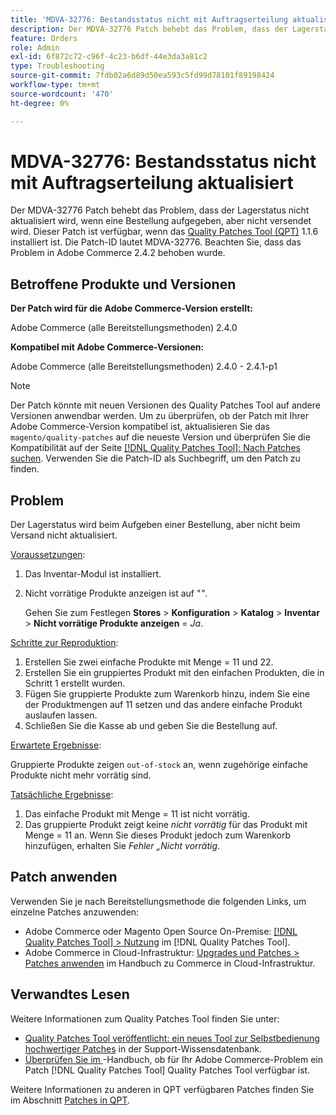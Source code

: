 ```yaml
---
title: 'MDVA-32776: Bestandsstatus nicht mit Auftragserteilung aktualisiert'
description: Der MDVA-32776 Patch behebt das Problem, dass der Lagerstatus nicht aktualisiert wird, wenn eine Bestellung aufgegeben, aber nicht versendet wird. Dieser Patch ist verfügbar, wenn das [Quality Patches Tool (QPT)](https://experienceleague.adobe.com/de/docs/commerce-operations/tools/quality-patches-tool/quality-patches-tool-to-self-serve-quality-patches) 1.1.6 installiert ist. Die Patch-ID lautet MDVA-32776. Beachten Sie, dass das Problem in Adobe Commerce 2.4.2 behoben wurde.
feature: Orders
role: Admin
exl-id: 6f872c72-c96f-4c23-b6df-44e3da3a81c2
type: Troubleshooting
source-git-commit: 7fdb02a6d89d50ea593c5fd99d78101f89198424
workflow-type: tm+mt
source-wordcount: '470'
ht-degree: 0%

---
```


# MDVA-32776: Bestandsstatus nicht mit Auftragserteilung aktualisiert

Der MDVA-32776 Patch behebt das Problem, dass der Lagerstatus nicht aktualisiert wird, wenn eine Bestellung aufgegeben, aber nicht versendet wird. Dieser Patch ist verfügbar, wenn das [Quality Patches Tool (QPT)](https://experienceleague.adobe.com/de/docs/commerce-operations/tools/quality-patches-tool/quality-patches-tool-to-self-serve-quality-patches) 1.1.6 installiert ist. Die Patch-ID lautet MDVA-32776. Beachten Sie, dass das Problem in Adobe Commerce 2.4.2 behoben wurde.

## Betroffene Produkte und Versionen

**Der Patch wird für die Adobe Commerce-Version erstellt:**

Adobe Commerce (alle Bereitstellungsmethoden) 2.4.0

**Kompatibel mit Adobe Commerce-Versionen:**

Adobe Commerce (alle Bereitstellungsmethoden) 2.4.0 - 2.4.1-p1

>[!NOTE]
>
>Der Patch könnte mit neuen Versionen des Quality Patches Tool auf andere Versionen anwendbar werden. Um zu überprüfen, ob der Patch mit Ihrer Adobe Commerce-Version kompatibel ist, aktualisieren Sie das `magento/quality-patches` auf die neueste Version und überprüfen Sie die Kompatibilität auf der Seite [[!DNL Quality Patches Tool]: Nach Patches suchen](https://experienceleague.adobe.com/de/docs/commerce-operations/tools/quality-patches-tool/quality-patches-tool-to-self-serve-quality-patches). Verwenden Sie die Patch-ID als Suchbegriff, um den Patch zu finden.

## Problem

Der Lagerstatus wird beim Aufgeben einer Bestellung, aber nicht beim Versand nicht aktualisiert.

<u>Voraussetzungen</u>:

1. Das Inventar-Modul ist installiert.
1. Nicht vorrätige Produkte anzeigen ist auf &quot;*&quot;*.

   Gehen Sie zum Festlegen **Stores** > **Konfiguration** > **Katalog** > **Inventar** > **Nicht vorrätige Produkte anzeigen** = *Ja*.

<u>Schritte zur Reproduktion</u>:

1. Erstellen Sie zwei einfache Produkte mit Menge = 11 und 22.
1. Erstellen Sie ein gruppiertes Produkt mit den einfachen Produkten, die in Schritt 1 erstellt wurden.
1. Fügen Sie gruppierte Produkte zum Warenkorb hinzu, indem Sie eine der Produktmengen auf 11 setzen und das andere einfache Produkt auslaufen lassen.
1. Schließen Sie die Kasse ab und geben Sie die Bestellung auf.

<u>Erwartete Ergebnisse</u>:

Gruppierte Produkte zeigen `out-of-stock` an, wenn zugehörige einfache Produkte nicht mehr vorrätig sind.

<u>Tatsächliche Ergebnisse</u>:

1. Das einfache Produkt mit Menge = 11 ist nicht vorrätig.
1. Das gruppierte Produkt zeigt keine *nicht vorrätig* für das Produkt mit Menge = 11 an. Wenn Sie dieses Produkt jedoch zum Warenkorb hinzufügen, erhalten Sie *Fehler „Nicht vorrätig*.

## Patch anwenden

Verwenden Sie je nach Bereitstellungsmethode die folgenden Links, um einzelne Patches anzuwenden:

* Adobe Commerce oder Magento Open Source On-Premise: [[!DNL Quality Patches Tool] > Nutzung](/help/tools/quality-patches-tool/usage.md) im [!DNL Quality Patches Tool].
* Adobe Commerce in Cloud-Infrastruktur: [Upgrades und Patches > Patches anwenden](https://experienceleague.adobe.com/docs/commerce-cloud-service/user-guide/develop/upgrade/apply-patches.html?lang=de) im Handbuch zu Commerce in Cloud-Infrastruktur.

## Verwandtes Lesen

Weitere Informationen zum Quality Patches Tool finden Sie unter:

* [Quality Patches Tool veröffentlicht: ein neues Tool zur Selbstbedienung hochwertiger Patches](https://experienceleague.adobe.com/de/docs/commerce-operations/tools/quality-patches-tool/quality-patches-tool-to-self-serve-quality-patches) in der Support-Wissensdatenbank.
* [Überprüfen Sie im ](/help/tools/quality-patches-tool/patches-available-in-qpt/check-patch-for-magento-issue-with-magento-quality-patches.md)-Handbuch, ob für Ihr Adobe Commerce-Problem ein Patch [!DNL Quality Patches Tool] Quality Patches Tool verfügbar ist.

Weitere Informationen zu anderen in QPT verfügbaren Patches finden Sie im Abschnitt [Patches in QPT](https://experienceleague.adobe.com/tools/commerce-quality-patches/index.html?lang=de).

